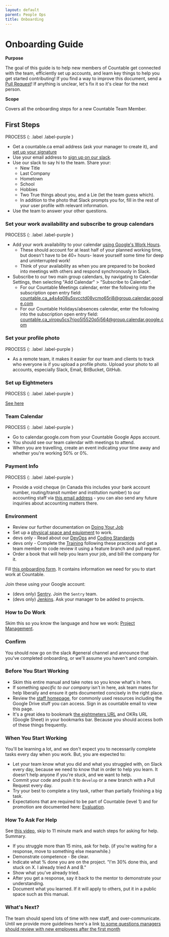 ```yaml
---
layout: default
parent: People Ops
title: Onboarding
---
```


# Onboarding Guide

**Purpose**

The goal of this guide is to help new members of Countable get connected
with the team, efficiently set up accounts, and learn key things to help
you get started contributing\! If you find a way to improve this
document, send a [Pull Request](https://github.com/countable-web/ops-manual/pull/new/master)\!
If anything is unclear, let's fix it so it's clear for the next person.

**Scope**

Covers all the onboarding steps for a new Countable Team Member.

## First Steps
PROCESS
{: .label .label-purple }

  - Get a countable.ca email address (ask your manager to create it),
    and [set up your signature](https://youtu.be/hA5cRIDg0Ko)
  - Use your email address to [sign up on our slack](https://join.slack.com/t/countable-web/signup).
  - Use our slack to say hi to the team. Share your:
      - New Title
      - Last Company
      - Hometown
      - School
      - Hobbies
      - Two True things about you, and a Lie (let the team guess which).
      - In addition to the photo that Slack prompts you for, fill in the rest of your user   profile with relevant information.
  - Use the team to answer your other questions.

### Set your work availability and subscribe to group calendars
PROCESS
{: .label .label-purple }

  - Add your work availability to your calendar [using Google's Work Hours](https://support.google.com/calendar/answer/7638168?hl=en). 
      - These should account for at least half of your planned working time, but doesn't have to be 40+ hours- leave yourself some time for deep and uninterrupted work! 
      - Think of your availability as when you are prepared to be booked into meetings with others and respond synchronously in Slack.
  -  Subscribe to our two main group calendars, by navigating to Calendar Settings, then selecting "Add Calendar" > "Subscribe to Calendar".
      - For our Countable Meetings calendar, enter the following into the subscription open entry field: countable.ca_a4s4q08u5svcctd08vcmo65ri8@group.calendar.google.com
      - For our Countable Holidays/absences calendar, enter the following into the subscription open entry field: countable.ca_viropu5cs7rjoo5l5520q5j564@group.calendar.google.com

### Set your profile photo
PROCESS
{: .label .label-purple }

  - As a remote team, it makes it easier for our team and clients to
    track who everyone is if you upload a profile photo. Upload your
    photo to all accounts, especially Slack, Email, BitBucket, GitHub.

### Set up Eightmeters
PROCESS
{: .label .label-purple }

[See here](EIGHTMETERS.md)

### Team Calendar
PROCESS
{: .label .label-purple }

  - Go to calendar.google.com from your Countable Google Apps account.
  - You should see our team calendar with meetings to attend.
  - When you are travelling, create an event indicating your time away
    and whether you're working 50% or 0%.

### Payment Info
PROCESS
{: .label .label-purple }

  - Provide a void cheque (in Canada this includes your bank account
    number, routing/transit number and institution number) to our
    accounting staff via [this email address](mailto:accounting@countable.ca) - 
    you can also send any future inquiries about accounting matters there.

### Environment

  - Review our further documentation on [Doing Your Job](DOING_YOUR_JOB.md)
  - Set up a [physical space and equipment](SETTING_UP.md) to work.
  - devs only - Read about our [DevOps](../../devops/DEVOPS/) and
    [Coding Standards](../../developers/CODING_STANDARDS/)
  - devs only - Complete the [Training](../../developers/TRAINING/) following these practices and get a team member to code review it using a feature
    branch and pull request.
  - Order a book that will help you learn your job, and bill the company
    for it.

Fill [this onboarding form](https://docs.google.com/forms/d/e/1FAIpQLScYLUdoD5z1OhMNbhXC4G3GDLVbumoPH9X-mnNPDRaR2YQiwA/viewform?usp=sf_link).
It contains information we need for you to start work at Countable.

Join these using your Google account:

  - (devs only) [Sentry](http://sentry.countable.ca). Join the `Sentry`
    team.
  - (devs only) [Jenkins](http://jenkins.countable.ca). Ask your manager
    to be added to projects.

### How to Do Work

Skim this so you know the language and how we work: [Project Management](../../operations/PROJECT_MANAGEMENT/).

### Confirm

You should now go on the slack \#general channel and announce that
you've completed onboarding, or we'll assume you haven't and complain.

### Before You Start Working

  - Skim this entire manual and take notes so you know what's in here.
  - If something *specific to our company* isn't in here, ask team mates
    for help liberally and ensure it gets documented concisely in the
    right place.
  - Review the [staff homepage](https://sites.google.com/countable.ca/countable-staff/home),
    for commonly used resources including the Google Drive stuff you can
    access. Sign in as countable email to view this page.
  - It's a great idea to bookmark [the eightmeters URL](https://eightmeters.countable.ca) and OKRs URL (Google Sheet)
    in your bookmarks bar. Because you should access both of these
    things frequently.

### When You Start Working

You'll be learning a lot, and we don't expect you to necessarily
complete tasks every day when you work. But, you are expected to:

  - Let your team know what you did and what you struggled with, on
    Slack every day, because we need to know that in order to help you
    learn. It doesn't help anyone if you're stuck, and we want to help.
  - Commit your code and push it to `develop` or a new branch with a
    Pull Request every day.
  - Try your best to complete a tiny task, rather than partially
    finishing a big task.
  - Expectations that are required to be part of Countable (level 1) and
    for promotion are documented here: [Evaluation](/peopleops/evaluation/EVALUATION/).

### How To Ask For Help

See [this video](https://www.youtube.com/watch?v=hY14Er6JX2s), skip to
11 minute mark and watch steps for asking for help. Summary.

  - If you struggle more than 15 mins, ask for help. (if you're waiting
    for a response, move to something else meanwhile.)
  - Demonstrate competence - Be clear.
  - Indicate what % done you are on the project. "I'm 30% done this, and
    stuck on X. I already tried A and B."
  - Show what you've already tried.
  - After you get a response, say it back to the mentor to demonstrate
    your understanding.
  - Document what you learned. If it will apply to others, put it in a
    public space such as this manual.

### What's Next?

The team should spend lots of time with new staff, and over-communicate.
Until we provide more guidelines here's a link [to some questions managers should review with new employees after the first month](https://www.gqrgm.com/questions-ask-new-employees-first-month/)
